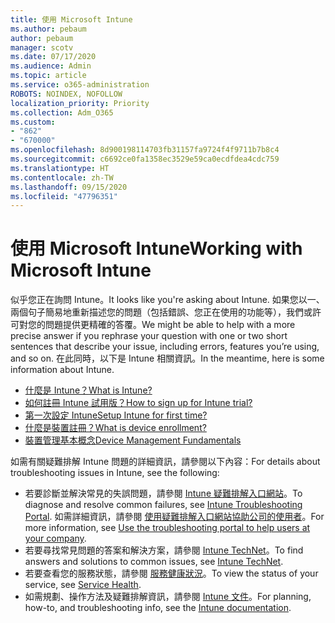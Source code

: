 ```yaml
---
title: 使用 Microsoft Intune
ms.author: pebaum
author: pebaum
manager: scotv
ms.date: 07/17/2020
ms.audience: Admin
ms.topic: article
ms.service: o365-administration
ROBOTS: NOINDEX, NOFOLLOW
localization_priority: Priority
ms.collection: Adm_O365
ms.custom:
- "862"
- "670000"
ms.openlocfilehash: 8d900198114703fb31157fa9724f4f9711b7b8c4
ms.sourcegitcommit: c6692ce0fa1358ec3529e59ca0ecdfdea4cdc759
ms.translationtype: HT
ms.contentlocale: zh-TW
ms.lasthandoff: 09/15/2020
ms.locfileid: "47796351"
---
```

# <a name="working-with-microsoft-intune"></a><span data-ttu-id="77feb-102">使用 Microsoft Intune</span><span class="sxs-lookup"><span data-stu-id="77feb-102">Working with Microsoft Intune</span></span>

<span data-ttu-id="77feb-103">似乎您正在詢問 Intune。</span><span class="sxs-lookup"><span data-stu-id="77feb-103">It looks like you're asking about Intune.</span></span> <span data-ttu-id="77feb-104">如果您以一、兩個句子簡易地重新描述您的問題（包括錯誤、您正在使用的功能等），我們或許可對您的問題提供更精確的答覆。</span><span class="sxs-lookup"><span data-stu-id="77feb-104">We might be able to help with a more precise answer if you rephrase your question with one or two short sentences that describe your issue, including errors, features you’re using, and so on.</span></span> <span data-ttu-id="77feb-105">在此同時，以下是 Intune 相關資訊。</span><span class="sxs-lookup"><span data-stu-id="77feb-105">In the meantime, here is some information about Intune.</span></span>

- [<span data-ttu-id="77feb-106">什麼是 Intune？</span><span class="sxs-lookup"><span data-stu-id="77feb-106">What is Intune?</span></span>](https://docs.microsoft.com/intune/what-is-intune)
- [<span data-ttu-id="77feb-107">如何註冊 Intune 試用版？</span><span class="sxs-lookup"><span data-stu-id="77feb-107">How to sign up for Intune trial?</span></span>](https://docs.microsoft.com/intune/free-trial-sign-up)
- [<span data-ttu-id="77feb-108">第一次設定 Intune</span><span class="sxs-lookup"><span data-stu-id="77feb-108">Setup Intune for first time?</span></span>](https://docs.microsoft.com/intune/setup-steps)
- [<span data-ttu-id="77feb-109">什麼是裝置註冊？</span><span class="sxs-lookup"><span data-stu-id="77feb-109">What is device enrollment?</span></span>](https://docs.microsoft.com/intune/device-enrollment)
- [<span data-ttu-id="77feb-110">裝置管理基本概念</span><span class="sxs-lookup"><span data-stu-id="77feb-110">Device Management Fundamentals</span></span>](https://docs.microsoft.com/mem/intune/fundamentals/)

<span data-ttu-id="77feb-111">如需有關疑難排解 Intune 問題的詳細資訊，請參閱以下內容：</span><span class="sxs-lookup"><span data-stu-id="77feb-111">For details about troubleshooting issues in Intune, see the following:</span></span>

- <span data-ttu-id="77feb-112">若要診斷並解決常見的失誤問題，請參閱 [Intune 疑難排解入口網站](https://aka.ms/intunetroubleshooting)。</span><span class="sxs-lookup"><span data-stu-id="77feb-112">To diagnose and resolve common failures, see  [Intune Troubleshooting Portal](https://aka.ms/intunetroubleshooting).</span></span> <span data-ttu-id="77feb-113">如需詳細資訊，請參閱 [使用疑難排解入口網站協助公司的使用者](https://docs.microsoft.com/intune/help-desk-operators)。</span><span class="sxs-lookup"><span data-stu-id="77feb-113">For more information, see [Use the troubleshooting portal to help users at your company](https://docs.microsoft.com/intune/help-desk-operators).</span></span>
- <span data-ttu-id="77feb-114">若要尋找常見問題的答案和解決方案，請參閱 [Intune TechNet](https://aka.ms/intuneforums)。</span><span class="sxs-lookup"><span data-stu-id="77feb-114">To find answers and solutions to common issues, see [Intune TechNet](https://aka.ms/intuneforums).</span></span>
- <span data-ttu-id="77feb-115">若要查看您的服務狀態，請參閱 [服務健康狀況](https://portal.office.com/AdminPortal/Home#/servicehealth)。</span><span class="sxs-lookup"><span data-stu-id="77feb-115">To view the status of your service, see [Service Health](https://portal.office.com/AdminPortal/Home#/servicehealth).</span></span>
- <span data-ttu-id="77feb-116">如需規劃、操作方法及疑難排解資訊，請參閱 [Intune 文件](https://docs.microsoft.com/intune/)。</span><span class="sxs-lookup"><span data-stu-id="77feb-116">For planning, how-to, and troubleshooting info, see the [Intune documentation](https://docs.microsoft.com/intune/).</span></span>